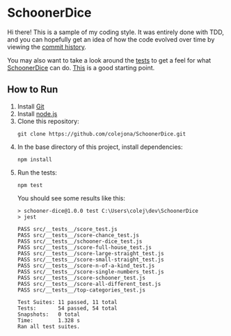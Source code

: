 # SchoonerDice

Hi there! This is a sample of my coding style. It was entirely done with TDD,
and you can hopefully get an idea of how the code evolved over time by viewing
the [commit history](https://github.com/colejona/SchoonerDice/commits/main).

You may also want to take a look around the [tests](src/__tests__) to get a feel for what
[SchoonerDice](src/schooner-dice.js) can do. [This](src/__tests__/schooner-dice_test.js)
is a good starting point.

## How to Run

1. Install [Git](https://git-scm.com/)
1. Install [node.js](https://nodejs.org/)
1. Clone this repository:
   ```shell
   git clone https://github.com/colejona/SchoonerDice.git
   ```
1. In the base directory of this project, install dependencies:
   ```shell
   npm install
   ```
1. Run the tests:
   ```shell
   npm test
   ```
   You should see some results like this:
   ```shell
   > schooner-dice@1.0.0 test C:\Users\colej\dev\SchoonerDice
   > jest
   
   PASS src/__tests__/score_test.js
   PASS src/__tests__/score-chance_test.js
   PASS src/__tests__/schooner-dice_test.js
   PASS src/__tests__/score-full-house_test.js
   PASS src/__tests__/score-large-straight_test.js
   PASS src/__tests__/score-small-straight_test.js
   PASS src/__tests__/score-n-of-a-kind_test.js
   PASS src/__tests__/score-single-numbers_test.js
   PASS src/__tests__/score-schooner_test.js
   PASS src/__tests__/score-all-different_test.js
   PASS src/__tests__/top-categories_test.js
   
   Test Suites: 11 passed, 11 total
   Tests:       54 passed, 54 total
   Snapshots:   0 total
   Time:        1.328 s
   Ran all test suites.
   ```
